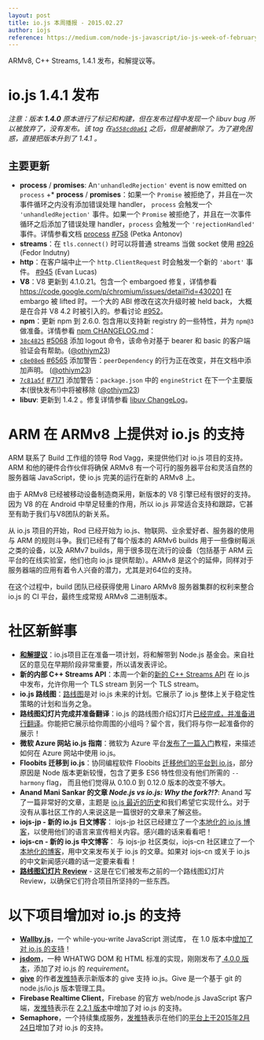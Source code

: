 ```yaml
---
layout: post
title: io.js 本周播报 - 2015.02.27
author: iojs
reference: https://medium.com/node-js-javascript/io-js-week-of-february-17th-9422a589302a
---
```


ARMv8, C++ Streams, 1.4.1 发布，和解提议等。

<!--more-->

# io.js 1.4.1 发布

_注意：版本 **1.4.0** 原本进行了标记和构建，但在发布过程中发现一个 libuv bug 所以被放弃了，没有发布。该 tag 在[`a558cd0a61`](https://github.com/iojs/io.js/commit/a558cd0a61) 之后，但是被删除了。为了避免困惑，直接把版本升到了 1.4.1 。_

## 主要更新

* **process** / **promises**: An`'unhandledRejection'` event is now emitted on `process` +* **process** / **promises**：如果一个 `Promise` 被拒绝了，并且在一次事件循环之内没有添加错误处理 handler， `process` 会触发一个 `'unhandledRejection'` 事件。如果一个 `Promise` 被拒绝了，并且在一次事件循环之后添加了错误处理 handler，`process` 会触发一个 `'rejectionHandled'` 事件。详情参看文档 [process](https://iojs.org/api/process.html) [#758](https://github.com/iojs/io.js/pull/758) (Petka Antonov)
* **streams**：在 `tls.connect()` 时可以将普通 streams 当做 socket 使用 [#926](https://github.com/iojs/io.js/pull/926) (Fedor Indutny)
* **http**：在客户端中止一个 `http.ClientRequest` 时会触发一个新的 `'abort'` 事件。 [#945](https://github.com/iojs/io.js/pull/945) (Evan Lucas)
* **V8**：V8 更新到 4.1.0.21。包含一个 embargoed 修复，详情参看 https://code.google.com/p/chromium/issues/detail?id=430201  在 embargo 被 lifted 时。一个大的 ABI 修改在这次升级时被 held back， 大概是在合并 V8 4.2 时被引入的。参看讨论 [#952](https://github.com/iojs/io.js/pull/952)。
* **npm**：更新 npm 到 2.6.0. 包含用以支持新 registry 的一些特性，并为 `npm@3` 做准备。详情参看 [npm CHANGELOG.md](https://github.com/npm/npm/blob/master/CHANGELOG.md#v260-2015-02-12)：
* [`38c4825`](https://github.com/npm/npm/commit/38c48254d3d217b4babf5027cb39492be4052fc2) [#5068](https://github.com/npm/npm/issues/5068) 添加 logout 命令，该命令对基于 bearer 和 basic 的客户端验证会有帮助。([@othiym23](https://github.com/othiym23))
* [`c8e08e6`](https://github.com/npm/npm/commit/c8e08e6d91f4016c80f572aac5a2080df0f78098) [#6565](https://github.com/npm/npm/issues/6565) 添加警告：`peerDependency` 的行为正在改变，并在文档中添加声明。 ([@othiym23](https://github.com/othiym23))
* [`7c81a5f`](https://github.com/npm/npm/commit/7c81a5f5f058941f635a92f22641ea68e79b60db) [#7171](https://github.com/npm/npm/issues/7171) 添加警告：`package.json` 中的 `engineStrict` 在下一个主要版本(很快发布!)中将被移除 ([@othiym23](https://github.com/othiym23))
* **libuv**: 更新到 1.4.2 。修复详情参看 [libuv ChangeLog](https://github.com/libuv/libuv/blob/v1.x/ChangeLog)。

# ARM 在 ARMv8 上提供对 io.js 的支持

ARM 联系了 Build 工作组的领导 Rod Vagg，来提供他们对 io.js 项目的支持。ARM 和他的硬件合作伙伴将确保 ARMv8 有一个可行的服务器平台和灵活自然的服务器端 JavaScript，使 io.js 完美的运行在新的 ARMv8 上。

由于 ARMv8 已经被移动设备制造商采用，新版本的 V8 引擎已经有很好的支持。因为 V8 的在 Android 中举足轻重的作用，所以 io.js 非常适合支持和跟踪，它甚至有助于我们与V8团队的新关系。

从 io.js 项目的开始，Rod 已经开始为 io.js、物联网、业余爱好者、服务器的使用与 ARM 的规则斗争。我们已经有了每个版本的 ARMv6 builds 用于一些像树莓派之类的设备，以及 ARMv7 builds，用于很多现在流行的设备（包括基于 ARM 云平台的在线实验室，他们也向 io.js 提供帮助）。ARMv8 是这个的延伸，同样对于服务器端的应用有着令人兴奋的潜力，尤其是对64位的支持。

在这个过程中，build 团队已经获得使用 Linaro ARMv8 服务器集群的权利来整合 io.js 的 CI 平台，最终生成常规 ARMv8 二进制版本。

# 社区新鲜事

* [**和解提议**](https://github.com/iojs/io.js/issues/978)：io.js项目正在准备一项计划，将和解带到 Node.js 基金会。来自社区的意见在早期阶段非常重要，所以请发表评论。 
* **新的内部 C++ Streams API**：本周一个新的[新的 C++ Streams API](https://github.com/iojs/io.js/commit/b9686233fc0be679d7ba1262b611711629ee334e) 在 io.js 中发布，允许你用一个 TLS stream 到另一个 TLS stream。 
* **io.js 路线图**：[路线图](https://github.com/iojs/io.js/blob/v1.x/ROADMAP.md)是对 io.js 未来的计划。它展示了 io.js 整体上关于稳定性策略的计划和当务之急。
* **路线图幻灯片完成并准备翻译**：io.js 的路线图介绍幻灯片[已经完成，并准备进行翻译](https://github.com/iojs/roadmap/issues/18)。你能把它展示给你周围的小组吗？留个言，我们将与你一起准备你的展示！
* **微软 Azure 网站 io.js 指南**：微软为 Azure 平台[发布了一篇入门](http://azure.microsoft.com/en-us/documentation/articles/web-sites-nodejs-iojs/)教程，来描述如何在 Azure 网站中使用 io.js。
* **Floobits 迁移到 io.js**：协同编程软件 Floobits [迁移他们的平台到 io.js](https://news.floobits.com/2015/02/23/on-moving-to-io.js/)，部分原因是 Node 版本更新较慢，包含了更多 ES6 特性但没有他们所需的 `--harmony` flag， 而且他们觉得从 0.10.0 到 0.12.0 版本的改变不够大。
* **Anand Mani Sankar 的文章 _Node.js vs io.js: Why the fork?!?_**: Anand 写了一篇非常好的文章，主题是 [io.js 最近的历史](http://anandmanisankar.com/posts/nodejs-iojs-why-the-fork/#.VO82hE60PVw.twitter)和我们希望它实现什么。对于没有从事社区工作的人来说这是一篇很好的文章来了解这些。
* **iojs-jp - 新的 io.js 日文博客**： iojs-jp 社区已经建立了一个[本地化的 io.js 博客](http://blog.iojs.jp/)，以使用他们的语言来宣传相关内容。感兴趣的话来看看吧！
* **iojs-cn - 新的 io.js 中文博客**： 与 iojs-jp 社区类似，iojs-cn 社区建立了一个[本地化的博客](http://cn.iojs.org/)，用中文来发布关于 io.js 的文章。如果对 iojs-cn 或关于 io.js 的中文新闻感兴趣的话一定要来看看！
* **[路线图幻灯片 Review](https://www.youtube.com/watch?v=etI_UD4wXlo)** - 这是在它们被发布之前的一个路线图幻灯片 Review，以确保它们符合项目所坚持的一些东西。

# 以下项目增加对 io.js 的支持
* **[Wallby.js](http://wallabyjs.com/)**，一个 while-you-write JavaScript 测试库， 在 1.0 版本中[增加了对 io.js 的支持](http://dm.gl/2015/02/23/wallaby-version-one/)！
* **[jsdom](https://github.com/tmpvar/jsdom)**，一种 WHATWG DOM 和 HTML 标准的实现，刚刚发布了[ 4.0.0 版本](https://github.com/tmpvar/jsdom/blob/master/Changelog.md#400)，添加了对 io.js 的 _requirement_。
* **[give](https://github.com/mmalecki/give)** 的作者[发推特](https://twitter.com/maciejmalecki/status/569629100215816192)表示新版本的 give 支持 io.js。Give 是一个基于 git 的 node.js/io.js 版本管理工具。
* **Firebase Realtime Client**，Firebase 的官方 web/node.js JavaScript 客户端，[发推特](https://twitter.com/FirebaseRelease/status/570000737343647744)表示在 [2.2.1 版本](https://www.firebase.com/docs/web/changelog.html#section-realtime-client)中增加了对 io.js 的支持。
* **Semaphore**，一个持续集成服务，[发推特](https://twitter.com/semaphoreapp/status/570987355005431809)表示在他们的[平台上于2015年2月24日](https://semaphoreapp.com/blog/2015/02/17/platform-update-on-february-24th.html?utm_source=twitter&utm_medium=social&utm_content=platform_update_launch&utm_campaign=platformupdate)增加了对 io.js 的支持。
